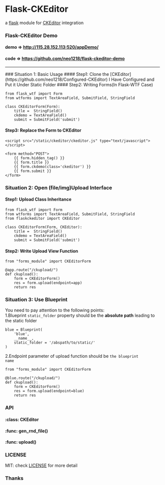 Flask-CKEditor
===
a [flask](https://github.com/mitsuhiko/flask) module for [CKEditor](http://ckeditor.com) integration

### Flask-CKEditor Demo
#### demo => http://115.28.152.113:520/appDemo/
#### code => https://github.com/neo1218/flask-ckeditor-demo
<hr/>
### Situation 1: Basic Usage
#### Step1: Clone the [CKEditor](https://github.com/neo1218/Configured-CKEditor) I Have Configured and Put it Under Static Folder
#### Step2: Writing Forms(In Flask-WTF Case)

    from flask_wtf import Form
    from wtforms import TextAreaField, SubmitField, StringField

    class CKEditorForm(Form):
        title =  StringField()
        ckdemo = TextAreaField()
        submit = SubmitField('submit')

#### Step3: Replace the Form to CKEditor

    <script src="/static/ckeditor/ckeditor.js" type="text/javascript"></script>

    <form method="POST">
        {{ form.hidden_tag() }}
        {{ form.title }}
        {{ form.ckdemo(class='ckeditor') }}
        {{ form.submit }}
    </form>

### Situation 2: Open (file/img)Upload Interface
#### Step1: Upload Class Inheritance

    from flask_wtf import Form
    from wtforms import TextAreaField, SubmitField, StringField
    from flaskckeditor import CKEditor

    class CKEditorForm(Form, CKEditor):
        title =  StringField()
        ckdemo = TextAreaField()
        submit = SubmitField('submit')

#### Step2: Write Upload View Function

    from "forms_module" import CKEditorForm

    @app.route("/ckupload/")
    def ckupload():
        form = CKEditorForm()
        res = form.upload(endpoint=app)
        return res

### Situation 3: Use Blueprint
You need to pay attention to the following points:<br/>
1.Blueprint <code>static_folder</code> property should be the **absolute path** leading to the static folder

    blue = Blueprint(
        'blue',
        __name__,
        static_folder = '/abspath/to/static/'
    )


2.Endpoint parameter of upload function should be <code>the blueprint name</code>

    from "forms_module" import CKEditorForm

    @blue.route("/ckupload/")
    def ckupload():
        form = CKEditorForm()
        res = form.upload(endpoint=blue)
        return res

### API
#### :class: CKEditor
#### :func: gen_rnd_file()
#### :func: upload()

### LICENSE
MIT: check [LICENSE](https://github.com/neo1218/flask-ckeditor/blob/master/LICENSE) for more detail

### Thanks
